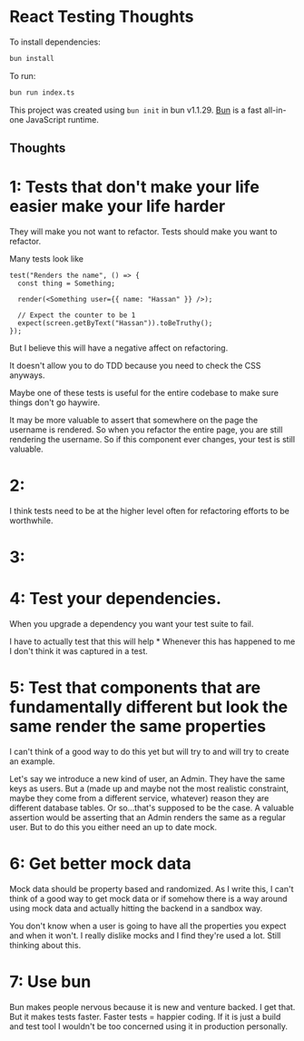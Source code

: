 # React Testing Thoughts

To install dependencies:

```bash
bun install
```

To run:

```bash
bun run index.ts
```

This project was created using `bun init` in bun v1.1.29. [Bun](https://bun.sh) is a fast all-in-one JavaScript runtime.

## Thoughts

# 1: Tests that don't make your life easier make your life harder

They will make you not want to refactor. Tests should make you want to refactor.

Many tests look like

```
test("Renders the name", () => {
  const thing = Something;

  render(<Something user={{ name: "Hassan" }} />);

  // Expect the counter to be 1
  expect(screen.getByText("Hassan")).toBeTruthy();
});
```

But I believe this will have a negative affect on refactoring.

It doesn't allow you to do TDD because you need to check the CSS anyways.

Maybe one of these tests is useful for the entire codebase to make sure things don't go haywire.

It may be more valuable to assert that somewhere on the page the username is rendered. So when you refactor the entire page, you are still rendering the username. So if this component ever changes, your test is still valuable.

# 2:

I think tests need to be at the higher level often for refactoring efforts to be worthwhile.

# 3:

# 4: Test your dependencies.

When you upgrade a dependency you want your test suite to fail.

I have to actually test that this will help \* Whenever this has happened to me I don't think it was captured in a test.

# 5: Test that components that are fundamentally different but look the same render the same properties

I can't think of a good way to do this yet but will try to and will try to create an example.

Let's say we introduce a new kind of user, an Admin. They have the same keys as users. But a (made up and maybe not the most realistic constraint, maybe they come from a different service, whatever) reason they are different database tables. Or so…that's supposed to be the case. A valuable assertion would be asserting that an Admin renders the same as a regular user. But to do this you either need an up to date mock.

# 6: Get better mock data

Mock data should be property based and randomized. As I write this, I can't think of a good way to get mock data or if somehow there is a way around using mock data and actually hitting the backend in a sandbox way.

You don't know when a user is going to have all the properties you expect and when it won't. I really dislike mocks and I find they're used a lot. Still thinking about this.

# 7: Use bun

Bun makes people nervous because it is new and venture backed. I get that. But it makes tests faster. Faster tests = happier coding. If it is just a build and test tool I wouldn't be too concerned using it in production personally.
